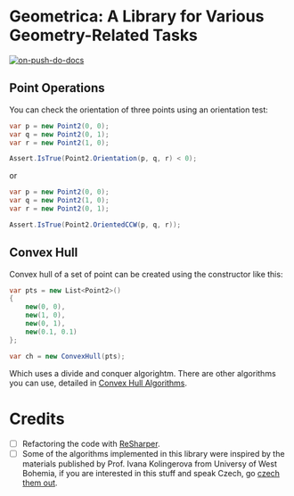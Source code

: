 # Geometrica: A Library for Various Geometry-Related Tasks

[![on-push-do-docs](https://github.com/tvomacka/Geometrica/actions/workflows/on-push-do-docs.yml/badge.svg)](https://github.com/tvomacka/Geometrica/actions/workflows/on-push-do-docs.yml)

## Point Operations

You can check the orientation of three points using an orientation test:

<!-- snippet: OrientationTest -->
```cs
var p = new Point2(0, 0);
var q = new Point2(0, 1);
var r = new Point2(1, 0);

Assert.IsTrue(Point2.Orientation(p, q, r) < 0);
```
<!-- endSnippet -->

or

<!-- snippet: CCWOrientationTest -->
```cs
var p = new Point2(0, 0);
var q = new Point2(1, 0);
var r = new Point2(0, 1);

Assert.IsTrue(Point2.OrientedCCW(p, q, r));
```
<!-- endSnippet -->

## Convex Hull

Convex hull of a set of point can be created using the constructor like this:

<!-- snippet: CreateConvexHull -->
```cs
var pts = new List<Point2>() 
{
    new(0, 0),
    new(1, 0),
    new(0, 1),
    new(0.1, 0.1)
};

var ch = new ConvexHull(pts);
```
<!-- endSnippet -->

Which uses a divide and conquer algorightm. There are other algorithms you can use, detailed in [Convex Hull Algorithms](Docs/ConvexHull.md).

# Credits

- [ ] Refactoring the code with [ReSharper](https://jb.gg/OpenSourceSupport).
- [ ] Some of the algorithms implemented in this library were inspired by the materials published by Prof. Ivana Kolingerova from Universy of West Bohemia, if you are interested in this stuff and speak Czech, go [czech them out](http://afrodita.zcu.cz/~kolinger/vyukaZCU.html#VAM).
